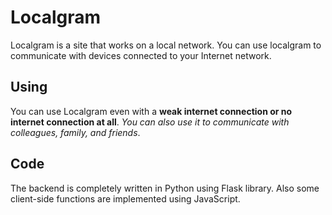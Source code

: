 # Localgram
Localgram is a site that works on a local network.
You can use localgram to communicate with devices connected to your Internet network.
## Using
You can use Localgram even with a **weak internet connection or no internet connection at all**. *You can also use it to communicate with colleagues, family, and friends*.
## Code
The backend is completely written in Python using Flask library. Also some client-side functions are implemented using JavaScript.
